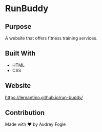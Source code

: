 # RunBuddy

## Purpose 
A website that offers fitness training services.

## Built With
* HTML
* CSS

## Website 
https://lernantino.github.io/run-buddy/

## Contribution
Made with ❤️ by Audrey Fogle
